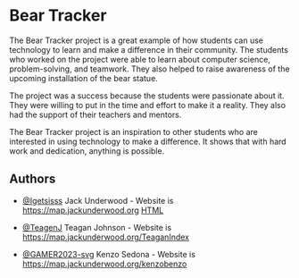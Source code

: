 # Bear Tracker

The Bear Tracker project is a great example of how students can use technology to learn and make a difference in their community. The students who worked on the project were able to learn about computer science, problem-solving, and teamwork. They also helped to raise awareness of the upcoming installation of the bear statue.

The project was a success because the students were passionate about it. They were willing to put in the time and effort to make it a reality. They also had the support of their teachers and mentors.

The Bear Tracker project is an inspiration to other students who are interested in using technology to make a difference. It shows that with hard work and dedication, anything is possible.



## Authors

- [@Igetsisss](https://github.com/Igetsisss) Jack Underwood - Website is https://map.jackunderwood.org
[HTML](https://github.com/Igetsisss/BearStalker/blob/main/index.html)


- [@TeagenJ](https://github.com/TeaganJ) Teagan Johnson - Website is https://map.jackunderwood.org/TeaganIndex

- [@GAMER2023-svg](https://github.com/GAMER2023-svg) Kenzo Sedona - Website is https://map.jackunderwood.org/kenzobenzo
